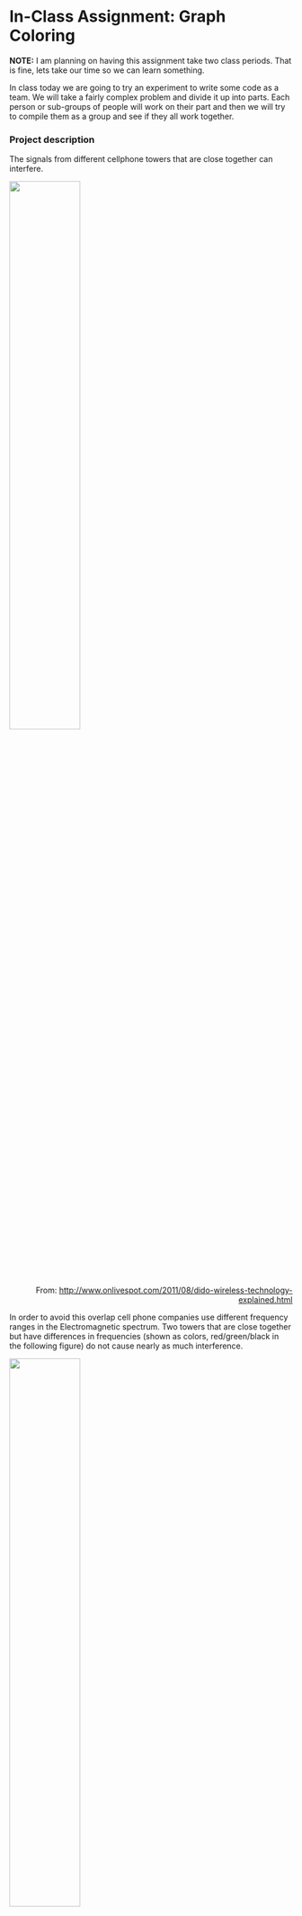 # In-Class Assignment: Graph Coloring 

**NOTE:** I am planning on having this assignment take two class periods. That is fine, lets take our time so we can learn something.

In class today we are going to try an experiment to write some code as a team.  We will take a fairly complex problem and divide it up into parts. Each person or sub-groups of people will work on their part and then we will try to compile them as a group and see if they all work together.  

### Project description

The signals from different cellphone towers that are close together can interfere.  

<img src="http://2.bp.blogspot.com/-X7XJfnPb6xU/TjZfTmAd9CI/AAAAAAAAAF0/3eGarXigOQE/s1600/dido1.jpg" width="50%"><p style="text-align: right;">From: http://www.onlivespot.com/2011/08/dido-wireless-technology-explained.html</p>

In order to avoid this overlap cell phone companies use different frequency ranges in the Electromagnetic spectrum.  Two towers that are close together but have differences in frequencies (shown as colors, red/green/black in the following figure) do not cause nearly as much interference. 

<img src="http://2.bp.blogspot.com/-M4olRy6O-v4/TjZghvwq3KI/AAAAAAAAAF4/GtOd6Db-su4/s1600/dido2.jpg" width = "50%"><p style="text-align: right;">From:  http://www.onlivespot.com/2011/08/dido-wireless-technology-explained.html</p>

However, cellphone towers are never distributed in such an even pattern.   Consider the following map which shows the location of cell towers around Michigan State.

<img src='https://lh6.googleusercontent.com/qSPlrmlnBqN7JZu_U_zaOydbFhekPtQhYk2s0fmMo__5YktgYXWuenVkKATZ0uaDNfrex51kUW8SseGjFMMcL8yYPcuMc3_o5H125HMzvI1wd91ZM8XV98tLx23-=w740' width = "50%">

From: [http://www.antennasearch.com/](http://www.antennasearch.com/)

Another problem is that cellphone companies have to pay for each frequency range they use.  So they would like minimize the number of frequencies that they need to purchase while also minimizing the interference between the cell towers. 

Today we are going to go though the steps to solve this problem using graph theory.

### Agenda for today's class (80 minutes)

1. (10 minutes) Set up groups
2. [(70 minutes) Group Programming Project](#Group_programming_Project)

---

# 1. Setting up Groups

Use the following Google document to share notes with the other members of your team.

- [Google Document](https://docs.google.com/document/d/1BS_n0P-a_TenNtcEHU3mT6T2K5PGu4qFNi6YZb5MNqk/edit?usp=sharing)

|   | Team A | Team B|
|---|--------|-------|
| **_Download_** | Boeing | Ford |
| **_Knn_** |  Hope Village | AFRL|
| **_Graph Coloring_** | Argonne |  Neogen | 
| **_Map Plot_** | Old Nation | QSIDE | 
| **_Management_** | Kelloggs  | Delta Dental  |

----
<a name="Group_programming_Project"></a>
# 2. Group programming Project

I have broken the project down the following programming components:

1. [Download and import the data](#S1)
2. [Calculate k Nearest Neighbors](#S2)
3. [Greedy Graph Coloring](#S3)
4. [Plot tower colors on a map](#S4)
5. [Management Group](#S5)

Assuming we get all of these steps written as functions we could imagine a program of the following form

```
locations = downloadTowerData(filename)
graph = kNN(locations,k)
colors = GreedyGraphColoring(graph, M)
mapplot(locations, colors)
```

Where each of the variables are of the following types:

- ```locations``` - $n \times 2$ numpy array of longitude and latitude point locations. (Similar to what we did in the pre-class)
- ```graph``` - adjacency matrix represented as a matrix.
- ```colors``` - $n$ list of numbers representing colors.  Is just indexes in the range $0-M$ where $M$ is just the number of colors we need to assign. 

We are going to try to write each component separately and then assemble them as a class. 

&#9989; **<font color=red>DO THIS:</font>** As a class break up evenly into groups, one group for each of the four steps plus a "management" group.  

The management group will create a git repository and share it with the class. It is their job to organize the functions together while individual groups work on them.  I recommend having each group generate a python file for their function with the end goal of getting something like the following working:

```python
from downloadTowerData import downloadTowerData
from kNN import kNN
from GreedyGraphColoring import GreedyGraphColoring
from mapplot import mapplot

locations = downloadTowerData(filename)
graph = kNN(locations,k)
colors = GreedyGraphColoring(graph, M)
mapplot(locations, colors)

```

For the other groups you should do the following:

1. First, write a stub function for your part. A stub function provides the inputs and outputs in a format that can be tested by the other groups. We need to agree and share stub functions using the git repository. (this is probably as far as we will get today).  **_NOTE:_** Make sure you get this done first before writing your main program.  
2. After each step graph or plot the output to make sure it is in the expect form.  
3. Write some test functions that send different data into your function and make sure it works as expected.
4. Update your stub function with the final version in the git repository. 

Key to the success of this project is careful communication between the groups.  If a group gets done early and join the management group to help each other out. Good luck!


----
<a name="S1"></a>
## Group 1: Download and import the data


```
locations = downloadTowerData(filename)
```

We will be using antenna data from the following website:

http://www.antennasearch.com/

Download a csv file from the above website for all of the towers in a 4.0 Mile radius from the MSU engineering building (567 Wilson Road, East Landing, MI 58824). 

&#9989; **<font color=red>DO THIS:</font>** Write a ```importTowerData``` stub function that ignores the input and returns a random $n \times 2$ set of points where $n$ is the number of towers. 

&#9989; **<font color=red>DO THIS:</font>** Write a ```importTowerData``` function to load the file into Python and generate a list of latitude and longitude for the towers. Output the points as a $n \times 2$ where $n$ is the number of towers. 

----
<a name="S2"></a>
## Group 2: Calculate K-Nearest Neighbors


```
graph = kNN(locations,k)
```

&#9989; **<font color=red>DO THIS:</font>** Write a function that takes a set of points as an $n \times 2$ numpy matrix and returns a random graph in the form of a python dictionary.  Doesn't have to be complex just something that can be easily passed on to the graph coloring function. 


&#9989; **<font color=red>DO THIS:</font>** Write a function that takes a set of points as an $n \times 2$ numpy matrix and returns an adjacency graph (in the form of a python dictionary).  More information about the algorithm can be found here:

https://en.wikipedia.org/wiki/Nearest_neighbor_graph

Basically the algorithm loops though all of the points and finds the nearest neighbor to each point.  


NOTE: This is what was attempted in the pre-class assignment.  Focus on generating a nearest neighbor algorithm that generates a dictionary and use the stub function from the pre-class to test the graph.  

----
<a name="S3"></a>
## Group 3: Greedy Graph Coloring


```
colors = GreedyGraphColoring(graph, M)
```

&#9989; **<font color=red>DO THIS:</font>** Write a stub function that takes a dictionary as an input and assigns a random color to each point in the graph. The colors will be represented as list of numbered indexes  0−M.

&#9989; **<font color=red>DO THIS:</font>** Write a function that takes a dictionary as an input and applies the  greedy graph coloring algorithm on the network.  It is highly recommended that you find a library that has already implemented greedy graph coloring but you can write the algorithm if you want. Hint there is a lot of descriptions of greedy graph coloring on google.

HINT: If you use an external library, the hardest part of this algorithm may be data converting from a dictionary to whatever format the library uses.  If done right, it is possible that the function is just a bunch of lines of code.  

----
<a name="S4"></a>
## Group 4 : Plot tower colors on a map


```
mapplot(locations, colors)
```

&#9989; **<font color=red>DO THIS:</font>** Write a stub function that takes a graph (as a dictionary) and a list of color indexes (as a list) and plots them.  The stub function can just use a simple ```scatter``` plot.  

&#9989; **<font color=red>DO THIS:</font>** This one is a little tricky so extend the stub function to then color the plot using the color indexes.  Assign a unique color for each index.  We can assume a finite indexes of 4-5 colors but think about how the function should handle the case with a very large $M$. 

&#9989; **<font color=red>DO THIS:</font>** Write a function that takes a graph and a list of color indexes and plots them on a map of Michigan State. Similar to the following:

<img src="https://lh6.googleusercontent.com/qSPlrmlnBqN7JZu_U_zaOydbFhekPtQhYk2s0fmMo__5YktgYXWuenVkKATZ0uaDNfrex51kUW8SseGjFMMcL8yYPcuMc3_o5H125HMzvI1wd91ZM8XV98tLx23-=w740" width="33%">


Hint: I highly recommend using the [folium](https://python-visualization.github.io/folium) library. 

Written by Dr. Dirk Colbry, Michigan State University
<a rel="license" href="http://creativecommons.org/licenses/by-nc/4.0/"><img alt="Creative Commons License" style="border-width:0" src="https://i.creativecommons.org/l/by-nc/4.0/88x31.png" /></a><br />This work is licensed under a <a rel="license" href="http://creativecommons.org/licenses/by-nc/4.0/">Creative Commons Attribution-NonCommercial 4.0 International License</a>.
